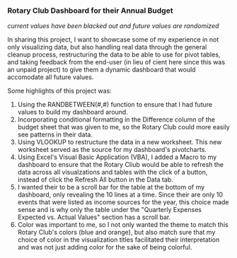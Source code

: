 ### Rotary Club Dashboard for their Annual Budget
*current values have been blacked out and future values are randomized*
<p>
In sharing this project, I want to showcase some of my experience in not only visualizing data, but also handling real data through the general cleanup process, restructuring the data to be able to use for pivot tables, and taking feedback from the end-user (in lieu of cient here since this was an unpaid project) to give them a dynamic dashboard that would accomodate all future values.
  
</p>

Some highlights of this project was:
1. Using the RANDBETWEEN(#,#) function to ensure that I had future values to build my dashboard around.
2. Incorporating conditional formatting in the Difference column of the budget sheet that was given to me, so the Rotary Club could more easily see patterns in their data.
3. Using VLOOKUP to restructure the data in a new worksheet. This new worksheet served as the source for my dashboard's pivotcharts.
4. Using Excel's Visual Basic Application (VBA), I added a Macro to my dashboard to ensure that the Rotary Cliub would be able to refresh the data across all visualzations and tables with the click of a button, instead of click the Refresh All button in the Data tab.
5. I wanted their to be a scroll bar for the table at the bottom of my dashboard, only revealing the 10 lines at a time. Since their are only 10 events that were listed as income sources for the year, this choice made sense and is why only the table under the "Quarterly Expenses Expected vs. Actual Values" section has a scroll bar.
6. Color was important to me, so I not only wanted the theme to match this Rotary Club's colors (blue and orange), but also match sure that my choice of color in the visualization titles facilitated their interpretation and was not just adding color for the sake of being colorful.

